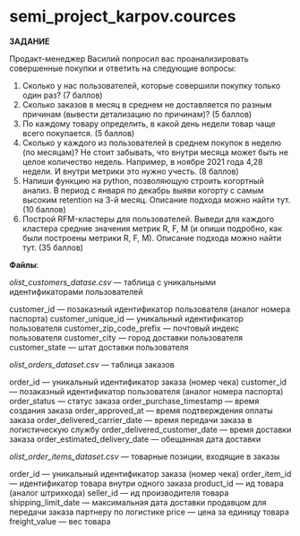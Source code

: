 # semi_project_karpov.cources

**ЗАДАНИЕ**

Продакт-менеджер Василий попросил вас проанализировать совершенные покупки и ответить на следующие вопросы:

1. Сколько у нас пользователей, которые совершили покупку только один раз? (7 баллов) 
2. Сколько заказов в месяц в среднем не доставляется по разным причинам (вывести детализацию по причинам)? (5 баллов)
3. По каждому товару определить, в какой день недели товар чаще всего покупается. (5 баллов)
4. Сколько у каждого из пользователей в среднем покупок в неделю (по месяцам)? Не стоит забывать, что внутри месяца может быть не целое количество недель. Например, в ноябре 2021 года 4,28 недели. И внутри метрики это нужно учесть. (8 баллов) 
5. Напиши функцию на python, позволяющую строить когортный анализ. В период с января по декабрь выяви когорту с самым высоким retention на 3-й месяц. Описание подхода можно найти тут. (10 баллов)
6. Построй RFM-кластеры для пользователей. Выведи для каждого кластера средние значения метрик R, F, M (и опиши подробно, как были построены метрики R, F, M). Описание подхода можно найти тут. (35 баллов)

**Файлы**:

*olist_customers_datase.csv* — таблица с уникальными идентификаторами пользователей

customer_id — позаказный идентификатор пользователя (аналог номера паспорта)
customer_unique_id —  уникальный идентификатор пользователя
customer_zip_code_prefix —  почтовый индекс пользователя
customer_city —  город доставки пользователя
customer_state —  штат доставки пользователя

*olist_orders_dataset.csv* —  таблица заказов

order_id —  уникальный идентификатор заказа (номер чека)
customer_id —  позаказный идентификатор пользователя (аналог номера паспорта)
order_status —  статус заказа
order_purchase_timestamp —  время создания заказа
order_approved_at —  время подтверждения оплаты заказа
order_delivered_carrier_date —  время передачи заказа в логистическую службу
order_delivered_customer_date —  время доставки заказа
order_estimated_delivery_date —  обещанная дата доставки

*olist_order_items_dataset.csv* —  товарные позиции, входящие в заказы

order_id —  уникальный идентификатор заказа (номер чека)
order_item_id —  идентификатор товара внутри одного заказа
product_id —  ид товара (аналог штрихкода)
seller_id — ид производителя товара
shipping_limit_date —  максимальная дата доставки продавцом для передачи заказа партнеру по логистике
price —  цена за единицу товара
freight_value —  вес товара
